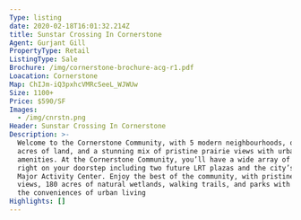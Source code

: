 ```yaml
---
Type: listing
date: 2020-02-18T16:01:32.214Z
title: Sunstar Crossing In Cornerstone
Agent: Gurjant Gill
PropertyType: Retail
ListingType: Sale
Brochure: /img/cornerstone-brochure-acg-r1.pdf
Loacation: Cornerstone
Map: ChIJm-iQ3pxhcVMRcSeeL_WJWUw
Size: 1100+
Price: $590/SF
Images:
  - /img/cnrstn.png
Header: Sunstar Crossing In Cornerstone
Description: >-
  Welcome to the Cornerstone Community, with 5 modern neighbourhoods, over 1,000
  acres of land, and a stunning mix of pristine prairie views with urban
  amenities. At the Cornerstone Community, you’ll have a wide array of amenities
  right on your doorstep including two future LRT plazas and the city’s first
  Major Activity Center. Enjoy the best of the community, with pristine prairie
  views, 180 acres of natural wetlands, walking trails, and parks with all of
  the conveniences of urban living
Highlights: []
---
```


